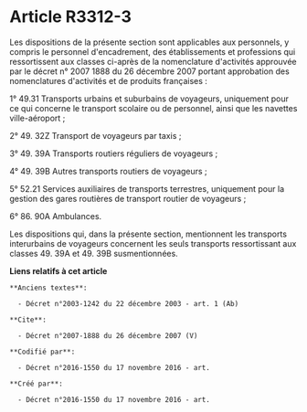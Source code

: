 # Article R3312-3

Les dispositions de la présente section sont applicables aux personnels, y compris le personnel d'encadrement, des
établissements et professions qui ressortissent aux classes ci-après de la nomenclature d'activités approuvée par le décret
n° 2007 1888 du 26 décembre 2007 portant approbation des nomenclatures d'activités et de produits françaises : 

1° 49.31 Transports urbains et suburbains de voyageurs, uniquement pour ce qui concerne le transport scolaire ou de
personnel, ainsi que les navettes ville-aéroport ; 

2° 49. 32Z Transport de voyageurs par taxis ; 

3° 49. 39A Transports routiers réguliers de voyageurs ; 

4° 49. 39B Autres transports routiers de voyageurs ; 

5° 52.21 Services auxiliaires de transports terrestres, uniquement pour la gestion des gares routières de transport routier
de voyageurs ; 

6° 86. 90A Ambulances. 

Les dispositions qui, dans la présente section, mentionnent les transports interurbains de voyageurs concernent les seuls
transports ressortissant aux classes 49. 39A et 49. 39B susmentionnées.

**Liens relatifs à cet article**

	**Anciens textes**:

	  - Décret n°2003-1242 du 22 décembre 2003 - art. 1 (Ab)

	**Cite**:

	  - Décret n°2007-1888 du 26 décembre 2007 (V)

	**Codifié par**:

	  - Décret n°2016-1550 du 17 novembre 2016 - art.

	**Créé par**:

	  - Décret n°2016-1550 du 17 novembre 2016 - art.

